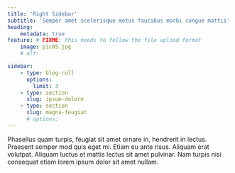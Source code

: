 ```yaml
---
title: 'Right Sidebar'
subtitle: 'Semper amet scelerisque metus faucibus morbi congue mattis'
heading:
    metadata: true
feature: # FIXME: this needs to follow the file upload format
    image: pic05.jpg
    # alt: 

sidebar:
    - type: blog-roll
      options:
        limit: 3
    - type: section
      slug: ipsum-dolore
    - type: section
      slug: magna-feugiat
      # options:
---
```

Phasellus quam turpis, feugiat sit amet ornare in, hendrerit in lectus. Praesent semper mod quis eget mi. Etiam eu ante risus. Aliquam erat volutpat. Aliquam luctus et mattis lectus sit amet pulvinar. Nam turpis nisi consequat etiam lorem ipsum dolor sit amet nullam.